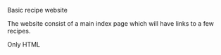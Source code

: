 Basic recipe website

The website consist of a main index page which will have links to a few recipes.

Only HTML
